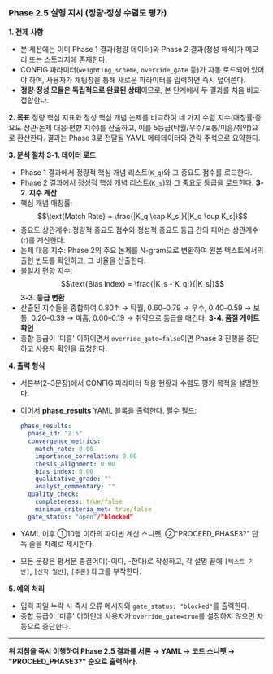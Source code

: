 ### Phase 2.5 실행 지시 (정량·정성 수렴도 평가)

**1. 전제 사항**

* 본 세션에는 이미 Phase 1 결과(정량 데이터)와 Phase 2 결과(정성 해석)가 메모리 또는 스토리지에 존재한다.
* CONFIG 파라미터(`weighting_scheme`, `override_gate` 등)가 자동 로드되어 있어야 하며, 사용자가 채팅창을 통해 새로운 파라미터를 입력하면 즉시 덮어쓴다.
* **정량·정성 모듈은 독립적으로 완료된 상태**이므로, 본 단계에서 두 결과를 처음 비교·접합한다.

**2. 목표**
정량 핵심 지표와 정성 핵심 개념·논제를 비교하여 네 가지 수렴 지수(매칭률·중요도 상관·논제 대응·편향 지수)를 산출하고, 이를 5등급(탁월/우수/보통/미흡/취약)으로 환산한다. 결과는 Phase 3로 전달될 YAML 메타데이터와 간략 주석으로 요약한다.

**3. 분석 절차**
**3-1. 데이터 로드**

* Phase 1 결과에서 정량적 핵심 개념 리스트(`K_q`)와 그 중요도 점수를 로드한다.
* Phase 2 결과에서 정성적 핵심 개념 리스트(`K_s`)와 그 중요도 등급을 로드한다.
**3-2. 지수 계산**
* 핵심 개념 매칭률: $$\text{Match Rate} = \frac{|K_q \cap K_s|}{|K_q \cup K_s|}$$
* 중요도 상관계수: 정량적 중요도 점수와 정성적 중요도 등급 간의 피어슨 상관계수(r)를 계산한다.
* 논제 대응 지수: Phase 2의 주요 논제를 N-gram으로 변환하여 원본 텍스트에서의 출현 빈도를 확인하고, 그 비율을 산출한다.
* 불일치 편향 지수: $$\text{Bias Index} = \frac{|K_s - K_q|}{|K_s|}$$
**3-3. 등급 변환**
* 산출된 지수들을 종합하여 0.80↑ → 탁월, 0.60–0.79 → 우수, 0.40–0.59 → 보통, 0.20–0.39 → 미흡, 0.00–0.19 → 취약으로 등급을 매긴다.
**3-4. 품질 게이트 확인**
* 종합 등급이 '미흡' 이하이면서 `override_gate=false`이면 Phase 3 진행을 중단하고 사용자 확인을 요청한다.

**4. 출력 형식**

* 서론부(2–3문장)에서 CONFIG 파라미터 적용 현황과 수렴도 평가 목적을 설명한다.
* 이어서 **phase_results** YAML 블록을 출력한다. 필수 필드:

    ```yaml
    phase_results:
      phase_id: "2.5"
      convergence_metrics:
        match_rate: 0.00
        importance_correlation: 0.00
        thesis_alignment: 0.00
        bias_index: 0.00
        qualitative_grade: ""
        analyst_commentary: ""
      quality_check:
        completeness: true/false
        minimum_criteria_met: true/false
      gate_status: "open"/"blocked"
    ```

* YAML 이후 ①10행 이하의 파이썬 계산 스니펫, ②"PROCEED_PHASE3?" 단독 줄을 차례로 제시한다.
* 모든 문장은 평서문 종결어미(-이다, -한다)로 작성하고, 각 설명 끝에 `[텍스트 기반]`, `[신학 일반]`, `[추론]` 태그를 부착한다.

**5. 예외 처리**

* 입력 파일 누락 시 즉시 오류 메시지와 `gate_status: "blocked"`를 출력한다.
* 종합 등급이 '미흡' 이하인데 사용자가 `override_gate=true`를 설정하지 않으면 자동으로 중단한다.

---
**위 지침을 즉시 이행하여 Phase 2.5 결과를 서론 → YAML → 코드 스니펫 → "PROCEED_PHASE3?" 순으로 출력하라.**
